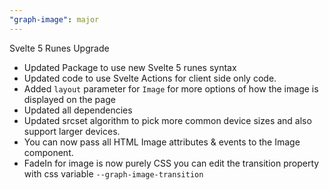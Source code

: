 ```yaml
---
"graph-image": major
---
```


Svelte 5 Runes Upgrade

- Updated Package to use new Svelte 5 runes syntax
- Updated code to use Svelte Actions for client side only code.
- Added `layout` parameter for `Image` for more options of how the image is displayed on the page
- Updated all dependencies
- Updated srcset algorithm to pick more common device sizes and also support larger devices.
- You can now pass all HTML Image attributes & events to the Image component.  
- FadeIn for image is now purely CSS  you can edit the transition property with css variable `--graph-image-transition`